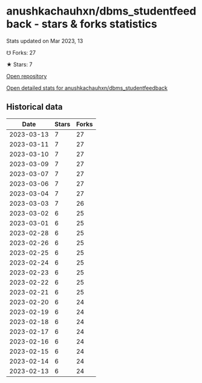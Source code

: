 # anushkachauhxn/dbms_studentfeedback - stars & forks statistics

Stats updated on Mar 2023, 13

☋ Forks: 27

★ Stars: 7

[Open repository](https://github.com/anushkachauhxn/dbms_studentfeedback)

[Open detailed stats for anushkachauhxn/dbms_studentfeedback](https://reviewgithub.com/rep/anushkachauhxn/dbms_studentfeedback)

## Historical data
| Date | Stars | Forks |
|------|-------|-------|
| 2023-03-13 | 7 | 27 | 
| 2023-03-11 | 7 | 27 | 
| 2023-03-10 | 7 | 27 | 
| 2023-03-09 | 7 | 27 | 
| 2023-03-07 | 7 | 27 | 
| 2023-03-06 | 7 | 27 | 
| 2023-03-04 | 7 | 27 | 
| 2023-03-03 | 7 | 26 | 
| 2023-03-02 | 6 | 25 | 
| 2023-03-01 | 6 | 25 | 
| 2023-02-28 | 6 | 25 | 
| 2023-02-26 | 6 | 25 | 
| 2023-02-25 | 6 | 25 | 
| 2023-02-24 | 6 | 25 | 
| 2023-02-23 | 6 | 25 | 
| 2023-02-22 | 6 | 25 | 
| 2023-02-21 | 6 | 25 | 
| 2023-02-20 | 6 | 24 | 
| 2023-02-19 | 6 | 24 | 
| 2023-02-18 | 6 | 24 | 
| 2023-02-17 | 6 | 24 | 
| 2023-02-16 | 6 | 24 | 
| 2023-02-15 | 6 | 24 | 
| 2023-02-14 | 6 | 24 | 
| 2023-02-13 | 6 | 24 | 

